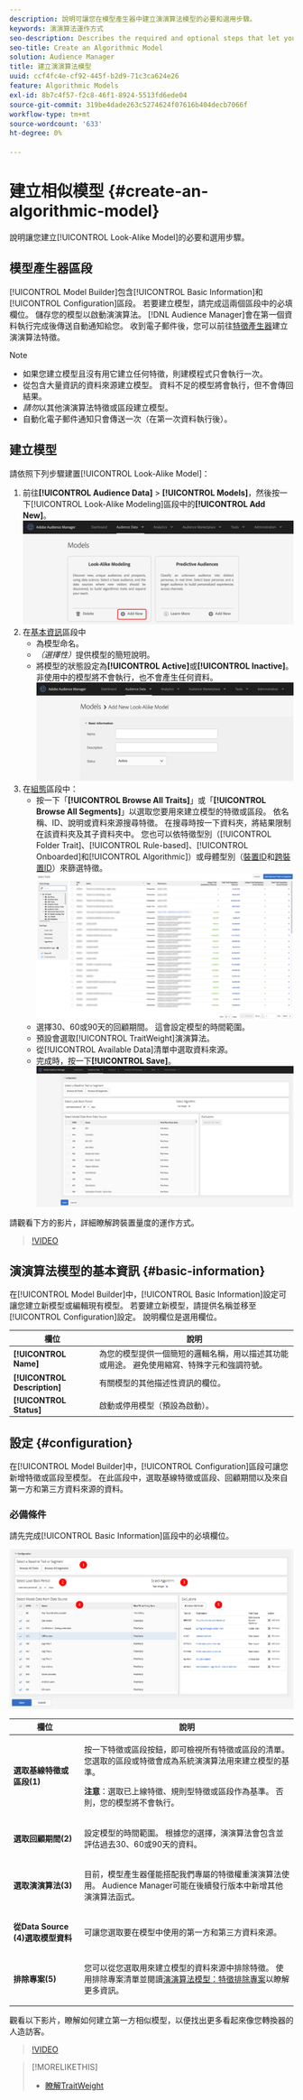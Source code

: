 ```yaml
---
description: 說明可讓您在模型產生器中建立演演算法模型的必要和選用步驟。
keywords: 演演算法運作方式
seo-description: Describes the required and optional steps that let you create an algorithmic model in Model Builder.
seo-title: Create an Algorithmic Model
solution: Audience Manager
title: 建立演演算法模型
uuid: ccf4fc4e-cf92-445f-b2d9-71c3ca624e26
feature: Algorithmic Models
exl-id: 8b7c4f57-f2c8-46f1-8924-5513fd6ede04
source-git-commit: 319be4dade263c5274624f07616b404decb7066f
workflow-type: tm+mt
source-wordcount: '633'
ht-degree: 0%

---
```


# 建立相似模型 {#create-an-algorithmic-model}

說明讓您建立[!UICONTROL Look-Alike Model]的必要和選用步驟。

## 模型產生器區段

[!UICONTROL Model Builder]包含[!UICONTROL Basic Information]和[!UICONTROL Configuration]區段。 若要建立模型，請完成這兩個區段中的必填欄位。 儲存您的模型以啟動演演算法。 [!DNL Audience Manager]會在第一個資料執行完成後傳送自動通知給您。 收到電子郵件後，您可以前往[特徵產生器](../../features/traits/about-trait-builder.md)建立演演算法特徵。

>[!NOTE]
>
>* 如果您建立模型且沒有用它建立任何特徵，則建模程式只會執行一次。
>* 從包含大量資訊的資料來源建立模型。 資料不足的模型將會執行，但不會傳回結果。
>* *請勿*&#x200B;以其他演演算法特徵或區段建立模型。
>* 自動化電子郵件通知只會傳送一次（在第一次資料執行後）。

## 建立模型

請依照下列步驟建置[!UICONTROL Look-Alike Model]：

1. 前往&#x200B;**[!UICONTROL Audience Data]** > **[!UICONTROL Models]**，然後按一下[!UICONTROL Look-Alike Modeling]區段中的&#x200B;**[!UICONTROL Add New]**。
   ![相似新增](assets/look-alike-add.png)
1. 在[基本資訊](../../features/algorithmic-models/create-model.md#basic-information)區段中
   * 為模型命名。
   * *（選擇性）*&#x200B;提供模型的簡短說明。
   * 將模型的狀態設定為&#x200B;**[!UICONTROL Active]**&#x200B;或&#x200B;**[!UICONTROL Inactive]**。 非使用中的模型將不會執行，也不會產生任何資料。
     ![相似 — 基本](assets/look-alike-basic.png)
1. 在[組態](../../features/algorithmic-models/create-model.md#configuration)區段中：
   * 按一下「**[!UICONTROL Browse All Traits]**」或「**[!UICONTROL Browse All Segments]**」以選取您要用來建立模型的特徵或區段。 依名稱、ID、說明或資料來源搜尋特徵。 在搜尋時按一下資料夾，將結果限制在該資料夾及其子資料夾中。 您也可以依特徵型別（[!UICONTROL Folder Trait]、[!UICONTROL Rule-based]、[!UICONTROL Onboarded]和[!UICONTROL Algorithmic]）或母體型別（[裝置ID](../../reference/ids-in-aam.md)和[跨裝置ID](../../reference/ids-in-aam.md)）來篩選特徵。
     ![瀏覽特徵](assets/browse-traits.png)
   * 選擇30、60或90天的回顧期間。 這會設定模型的時間範圍。
   * 預設會選取[!UICONTROL TraitWeight]演演算法。
   * 從[!UICONTROL Available Data]清單中選取資料來源。
   * 完成時，按一下&#x200B;**[!UICONTROL Save]**。
     ![相似組態](assets/look-alike-configuration.png)

請觀看下方的影片，詳細瞭解跨裝置量度的運作方式。

>[!VIDEO](https://experienceleague.adobe.com/docs/audience-manager-learn/tutorials/build-and-manage-audiences/profile-merge/understanding-cross-device-metrics-in-audience-manager.html)

## 演演算法模型的基本資訊 {#basic-information}

<!-- r_model_basic.xml -->

在[!UICONTROL Model Builder]中，[!UICONTROL Basic Information]設定可讓您建立新模型或編輯現有模型。 若要建立新模型，請提供名稱並移至[!UICONTROL Configuration]設定。 說明欄位是選用欄位。

| 欄位 | 說明 |
|---|---|
| **[!UICONTROL Name]** | 為您的模型提供一個簡短的邏輯名稱，用以描述其功能或用途。 避免使用縮寫、特殊字元和強調符號。 |
| **[!UICONTROL Description]** | 有關模型的其他描述性資訊的欄位。 |
| **[!UICONTROL Status]** | 啟動或停用模型（預設為啟動）。 |

## 設定 {#configuration}

在[!UICONTROL Model Builder]中，[!UICONTROL Configuration]區段可讓您新增特徵或區段至模型。 在此區段中，選取基線特徵或區段、回顧期間以及來自第一方和第三方資料來源的資料。

<!-- r_model_configuration.xml -->

### 必備條件

請先完成[!UICONTROL Basic Information]區段中的必填欄位。

![](assets/lam_exclude_traits_numbered.png)

<table id="table_7A6BE5E5498D4776A30323B743954150"> 
 <thead> 
  <tr> 
   <th colname="col1" class="entry"> 欄位 </th> 
   <th colname="col2" class="entry"> 說明 </th> 
  </tr> 
 </thead>
 <tbody> 
  <tr> 
   <td colname="col1"> <p><b>選取基線特徵或區段(1)</b> </p> </td> 
   <td colname="col2"> <p>按一下特徵或區段按鈕，即可檢視所有特徵或區段的清單。 您選取的區段或特徵會成為系統演演算法用來建立模型的基準。 </p> <p> <p><b>注意</b>：選取已上線特徵、規則型特徵或區段作為基準。 否則，您的模型將不會執行。 </p> </p> </td> 
  </tr> 
  <tr> 
   <td colname="col1"> <p><b>選取回顧期間(2)</b> </p> </td> 
   <td colname="col2"> <p>設定模型的時間範圍。 根據您的選擇，演演算法會包含並評估過去30、60或90天的資料。 </p> </td> 
  </tr> 
  <tr> 
   <td colname="col1"> <p><b>選取演演算法(3)</b> </p> </td> 
   <td colname="col2"> <p>目前，模型產生器僅能搭配我們專屬的<span class="keyword">特徵權重</span>演演算法使用。 <span class="keyword">Audience Manager</span>可能在後續發行版本中新增其他演演算法函式。 </p> </td>
  </tr>
  <tr> 
   <td colname="col1"> <p><b>從Data Source (4)選取模型資料</b> </p> </td> 
   <td colname="col2"> <p>可讓您選取要在模型中使用的第一方和第三方資料來源。 </p> </td>
  </tr> 
  <tr> 
   <td colname="col1"> <p><b>排除專案(5)</b> </p> </td> 
   <td colname="col2"> <p>您可以從您選取用來建立模型的資料來源中排除特徵。 使用<span class="wintitle">排除專案</span>清單並閱讀<a href="../../features/algorithmic-models/trait-exclusion-algo-models.md">演演算法模型：特徵排除專案</a>以瞭解更多資訊。 </p> </td>
  </tr> 
 </tbody>
</table>

觀看以下影片，瞭解如何建立第一方相似模型，以便找出更多看起來像您轉換器的人造訪客。

>[!VIDEO](https://video.tv.adobe.com/v/23504/)

>[!MORELIKETHIS]
>
>* [瞭解TraitWeight](../../features/algorithmic-models/understanding-models.md#understanding-traitweight)
